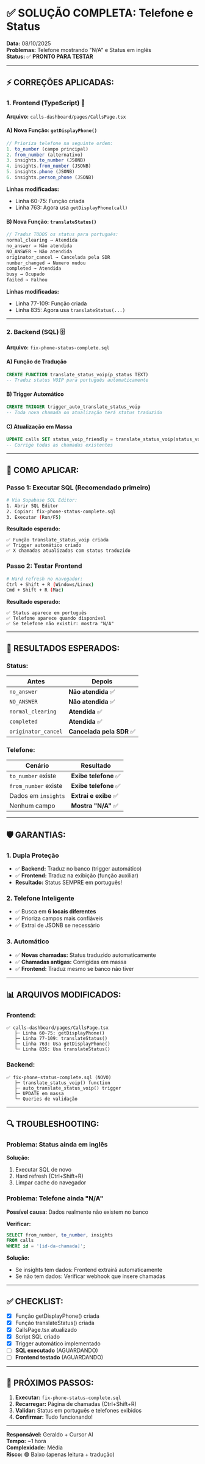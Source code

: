 # ✅ SOLUÇÃO COMPLETA: Telefone e Status

**Data:** 08/10/2025  
**Problemas:** Telefone mostrando "N/A" e Status em inglês  
**Status:** ✅ **PRONTO PARA TESTAR**

---

## ⚡ **CORREÇÕES APLICADAS:**

### **1. Frontend (TypeScript)** 🎨
**Arquivo:** `calls-dashboard/pages/CallsPage.tsx`

#### **A) Nova Função: `getDisplayPhone()`**
```typescript
// Prioriza telefone na seguinte ordem:
1. to_number (campo principal)
2. from_number (alternativo)
3. insights.to_number (JSONB)
4. insights.from_number (JSONB)
5. insights.phone (JSONB)
6. insights.person_phone (JSONB)
```

**Linhas modificadas:**
- Linha 60-75: Função criada
- Linha 763: Agora usa `getDisplayPhone(call)`

#### **B) Nova Função: `translateStatus()`**
```typescript
// Traduz TODOS os status para português:
normal_clearing → Atendida
no_answer → Não atendida
NO_ANSWER → Não atendida
originator_cancel → Cancelada pela SDR
number_changed → Numero mudou
completed → Atendida
busy → Ocupado
failed → Falhou
```

**Linhas modificadas:**
- Linha 77-109: Função criada
- Linha 835: Agora usa `translateStatus(...)`

---

### **2. Backend (SQL)** 🗄️
**Arquivo:** `fix-phone-status-complete.sql`

#### **A) Função de Tradução**
```sql
CREATE FUNCTION translate_status_voip(p_status TEXT)
-- Traduz status VOIP para português automaticamente
```

#### **B) Trigger Automático**
```sql
CREATE TRIGGER trigger_auto_translate_status_voip
-- Toda nova chamada ou atualização terá status traduzido
```

#### **C) Atualização em Massa**
```sql
UPDATE calls SET status_voip_friendly = translate_status_voip(status_voip)
-- Corrige todas as chamadas existentes
```

---

## 🚀 **COMO APLICAR:**

### **Passo 1: Executar SQL** (Recomendado primeiro)
```bash
# Via Supabase SQL Editor:
1. Abrir SQL Editor
2. Copiar: fix-phone-status-complete.sql
3. Executar (Run/F5)
```

**Resultado esperado:**
```
✅ Função translate_status_voip criada
✅ Trigger automático criado  
✅ X chamadas atualizadas com status traduzido
```

### **Passo 2: Testar Frontend**
```bash
# Hard refresh no navegador:
Ctrl + Shift + R (Windows/Linux)
Cmd + Shift + R (Mac)
```

**Resultado esperado:**
```
✅ Status aparece em português
✅ Telefone aparece quando disponível
✅ Se telefone não existir: mostra "N/A"
```

---

## 🎯 **RESULTADOS ESPERADOS:**

### **Status:**
| Antes | Depois |
|-------|--------|
| `no_answer` | **Não atendida** ✅ |
| `NO_ANSWER` | **Não atendida** ✅ |
| `normal_clearing` | **Atendida** ✅ |
| `completed` | **Atendida** ✅ |
| `originator_cancel` | **Cancelada pela SDR** ✅ |

### **Telefone:**
| Cenário | Resultado |
|---------|-----------|
| `to_number` existe | **Exibe telefone** ✅ |
| `from_number` existe | **Exibe telefone** ✅ |
| Dados em `insights` | **Extrai e exibe** ✅ |
| Nenhum campo | **Mostra "N/A"** ✅ |

---

## 🛡️ **GARANTIAS:**

### **1. Dupla Proteção**
- ✅ **Backend:** Traduz no banco (trigger automático)
- ✅ **Frontend:** Traduz na exibição (função auxiliar)
- **Resultado:** Status SEMPRE em português!

### **2. Telefone Inteligente**
- ✅ Busca em **6 locais diferentes**
- ✅ Prioriza campos mais confiáveis
- ✅ Extrai de JSONB se necessário

### **3. Automático**
- ✅ **Novas chamadas:** Status traduzido automaticamente
- ✅ **Chamadas antigas:** Corrigidas em massa
- ✅ **Frontend:** Traduz mesmo se banco não tiver

---

## 📊 **ARQUIVOS MODIFICADOS:**

### **Frontend:**
```
✅ calls-dashboard/pages/CallsPage.tsx
   ├─ Linha 60-75: getDisplayPhone()
   ├─ Linha 77-109: translateStatus()  
   ├─ Linha 763: Usa getDisplayPhone()
   └─ Linha 835: Usa translateStatus()
```

### **Backend:**
```
✅ fix-phone-status-complete.sql (NOVO)
   ├─ translate_status_voip() function
   ├─ auto_translate_status_voip() trigger
   ├─ UPDATE em massa
   └─ Queries de validação
```

---

## 🔍 **TROUBLESHOOTING:**

### **Problema: Status ainda em inglês**
**Solução:**
1. Executar SQL de novo
2. Hard refresh (Ctrl+Shift+R)
3. Limpar cache do navegador

### **Problema: Telefone ainda "N/A"**
**Possível causa:** Dados realmente não existem no banco

**Verificar:**
```sql
SELECT from_number, to_number, insights 
FROM calls 
WHERE id = '[id-da-chamada]';
```

**Solução:** 
- Se insights tem dados: Frontend extrairá automaticamente
- Se não tem dados: Verificar webhook que insere chamadas

---

## ✅ **CHECKLIST:**

- [x] Função getDisplayPhone() criada
- [x] Função translateStatus() criada  
- [x] CallsPage.tsx atualizado
- [x] Script SQL criado
- [x] Trigger automático implementado
- [ ] **SQL executado** (AGUARDANDO)
- [ ] **Frontend testado** (AGUARDANDO)

---

## 🎉 **PRÓXIMOS PASSOS:**

1. **Executar:** `fix-phone-status-complete.sql`
2. **Recarregar:** Página de chamadas (Ctrl+Shift+R)
3. **Validar:** Status em português e telefones exibidos
4. **Confirmar:** Tudo funcionando!

---

**Responsável:** Geraldo + Cursor AI  
**Tempo:** ~1 hora  
**Complexidade:** Média  
**Risco:** 🟢 Baixo (apenas leitura + tradução)

